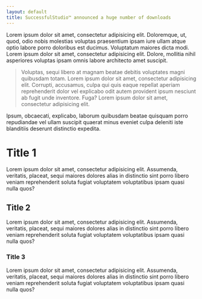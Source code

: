```yaml
---
layout: default
title: SuccessfulStudio™ announced a huge number of downloads
---
```


Lorem ipsum dolor sit amet, consectetur adipisicing elit. Doloremque, ut, quod, odio nobis molestias voluptas praesentium ipsam iure ullam atque optio labore porro doloribus est ducimus. Voluptatum maiores dicta modi. Lorem ipsum dolor sit amet, consectetur adipisicing elit. Dolore, mollitia nihil asperiores voluptas ipsam omnis labore architecto amet suscipit.

> Voluptas, sequi libero at magnam beatae debitis voluptates magni quibusdam totam. Lorem ipsum dolor sit amet, consectetur adipisicing elit. Corrupti, accusamus, culpa qui quis eaque repellat aperiam reprehenderit dolor vel explicabo odit autem provident ipsum nesciunt ab fugit unde inventore. Fuga? Lorem ipsum dolor sit amet, consectetur adipisicing elit.

Ipsum, obcaecati, explicabo, laborum quibusdam beatae quisquam porro repudiandae vel ullam suscipit quaerat minus eveniet culpa deleniti iste blanditiis deserunt distinctio expedita.

# Title 1

Lorem ipsum dolor sit amet, consectetur adipisicing elit. Assumenda, veritatis, placeat, sequi maiores dolores alias in distinctio sint porro libero veniam reprehenderit soluta fugiat voluptatem voluptatibus ipsam quasi nulla quos?

## Title 2

Lorem ipsum dolor sit amet, consectetur adipisicing elit. Assumenda, veritatis, placeat, sequi maiores dolores alias in distinctio sint porro libero veniam reprehenderit soluta fugiat voluptatem voluptatibus ipsam quasi nulla quos?

### Title 3

Lorem ipsum dolor sit amet, consectetur adipisicing elit. Assumenda, veritatis, placeat, sequi maiores dolores alias in distinctio sint porro libero veniam reprehenderit soluta fugiat voluptatem voluptatibus ipsam quasi nulla quos?
